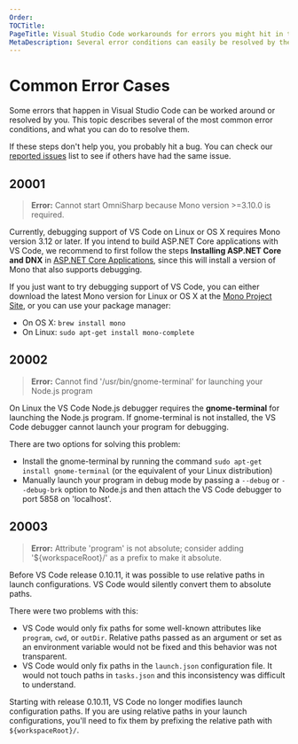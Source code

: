 ```yaml
---
Order:
TOCTitle:
PageTitle: Visual Studio Code workarounds for errors you might hit in the product.
MetaDescription: Several error conditions can easily be resolved by the user this page is designed to help un-block you.
---
```


# Common Error Cases

Some errors that happen in Visual Studio Code can be worked around or resolved by you.  This topic describes several of the most common error conditions, and what you can do to resolve them.

If these steps don't help you, you probably hit a bug. You can check our [reported issues](https://github.com/microsoft/vscode/issues) list to see if others have had the same issue.

## 20001

>**Error:** Cannot start OmniSharp because Mono version >=3.10.0 is required.

Currently, debugging support of VS Code on Linux or OS X requires Mono version 3.12 or later.
If you intend to build ASP.NET Core applications with VS Code, we recommend to first follow the steps
**Installing ASP.NET Core and DNX** in [ASP.NET Core Applications](/docs/runtimes/ASPnet5.md), since this will install a version of Mono
that also supports debugging.

If you just want to try debugging support of VS Code, you can either download the latest Mono version
for Linux or OS X at the [Mono Project Site](http://www.mono-project.com/download/), or you can use your package manager:

* On OS X: `brew install mono`
* On Linux: `sudo apt-get install mono-complete`

## 20002

>**Error:** Cannot find '/usr/bin/gnome-terminal' for launching your Node.js program

On Linux the VS Code Node.js debugger requires the **gnome-terminal** for launching the Node.js program.
If gnome-terminal is not installed, the VS Code debugger cannot launch your program for debugging.

There are two options for solving this problem:

* Install the gnome-terminal by running the command `sudo apt-get install gnome-terminal` (or the equivalent of your Linux distribution)
* Manually launch your program in debug mode by passing a `--debug` or `--debug-brk` option to Node.js and then attach the VS Code debugger to port 5858 on 'localhost'.

## 20003

>**Error:** Attribute 'program' is not absolute; consider adding '${workspaceRoot}/' as a prefix to make it absolute.

Before VS Code release 0.10.11, it was possible to use relative paths in launch configurations. VS Code would silently convert them to absolute paths.

There were two problems with this:

- VS Code would only fix paths for some well-known attributes like `program`, `cwd`, or `outDir`. Relative paths passed as an argument or set as an environment variable would not be fixed and this behavior was not transparent.
- VS Code would only fix paths in the `launch.json` configuration file. It would not touch paths in `tasks.json` and this inconsistency was difficult to understand.

Starting with release 0.10.11, VS Code no longer modifies launch configuration paths.  If you are using relative paths in your launch configurations, you'll need to fix them by prefixing the relative path with `${workspaceRoot}/`.
